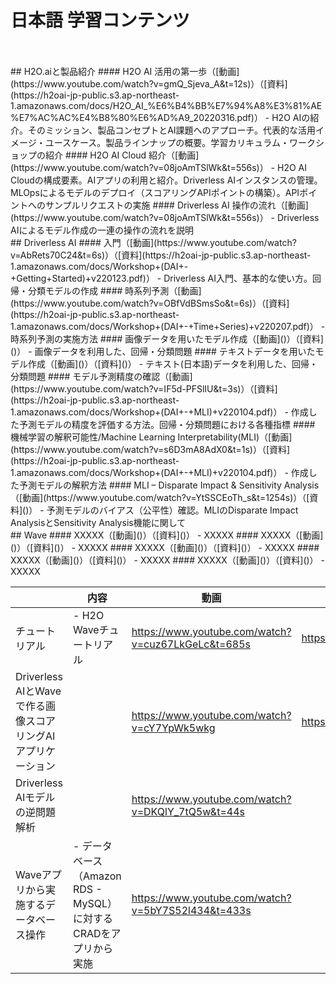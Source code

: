 # 日本語 学習コンテンツ
<br>  
<br>  
## H2O.aiと製品紹介
#### H2O AI 活用の第一歩（[動画](https://www.youtube.com/watch?v=gmQ_Sjeva_A&t=12s)）（[資料](https://h2oai-jp-public.s3.ap-northeast-1.amazonaws.com/docs/H2O_AI_%E6%B4%BB%E7%94%A8%E3%81%AE%E7%AC%AC%E4%B8%80%E6%AD%A9_20220316.pdf)）
 - H2O AIの紹介。そのミッション、製品コンセプトとAI課題へのアプローチ。代表的な活用イメージ・ユースケース。製品ラインナップの概要。学習カリキュラム・ワークショップの紹介
#### H2O AI Cloud 紹介（[動画](https://www.youtube.com/watch?v=08joAmTSlWk&t=556s)）
 - H2O AI Cloudの構成要素。AIアプリの利用と紹介。Driverless AIインスタンスの管理。MLOpsによるモデルのデプロイ（スコアリングAPIポイントの構築）。APIポイントへのサンプルリクエストの実施
#### Driverless AI 操作の流れ（[動画](https://www.youtube.com/watch?v=08joAmTSlWk&t=556s)）
 - Driverless AIによるモデル作成の一連の操作の流れを説明
<br>  
## Driverless AI
#### 入門（[動画](https://www.youtube.com/watch?v=AbRets70C24&t=6s)）（[資料](https://h2oai-jp-public.s3.ap-northeast-1.amazonaws.com/docs/Workshop+(DAI+-+Getting+Started)+v220123.pdf)）
 - Driverless AI入門、基本的な使い方。回帰・分類モデルの作成 
#### 時系列予測（[動画](https://www.youtube.com/watch?v=OBfVdBSmsSo&t=6s)）（[資料](https://h2oai-jp-public.s3.ap-northeast-1.amazonaws.com/docs/Workshop+(DAI+-+Time+Series)+v220207.pdf)）
 - 時系列予測の実施方法
#### 画像データを用いたモデル作成（[動画]()）（[資料]()）
 - 画像データを利用した、回帰・分類問題
#### テキストデータを用いたモデル作成（[動画]()）（[資料]()）
 - テキスト(日本語)データを利用した、回帰・分類問題 
#### モデル予測精度の確認（[動画](https://www.youtube.com/watch?v=IF5d-PFSlIU&t=3s)）（[資料](https://h2oai-jp-public.s3.ap-northeast-1.amazonaws.com/docs/Workshop+(DAI+-+MLI)+v220104.pdf)）
 - 作成した予測モデルの精度を評価する方法。回帰・分類問題における各種指標
#### 機械学習の解釈可能性/Machine Learning Interpretability(MLI)（[動画](https://www.youtube.com/watch?v=s6D3mA8AdX0&t=1s)）（[資料](https://h2oai-jp-public.s3.ap-northeast-1.amazonaws.com/docs/Workshop+(DAI+-+MLI)+v220104.pdf)）
 - 作成した予測モデルの解釈方法
#### MLI – Disparate Impact & Sensitivity Analysis（[動画](https://www.youtube.com/watch?v=YtSSCEoTh_s&t=1254s)）（[資料]()）
 - 予測モデルのバイアス（公平性）確認。MLIのDisparate Impact AnalysisとSensitivity Analysis機能に関して
<br>  
## Wave
#### XXXXX（[動画]()）（[資料]()）
 - XXXXX
#### XXXXX（[動画]()）（[資料]()）
 - XXXXX
#### XXXXX（[動画]()）（[資料]()）
 - XXXXX
#### XXXXX（[動画]()）（[資料]()）
 - XXXXX
#### XXXXX（[動画]()）（[資料]()）
 - XXXXX

|                                                             | 内容                     | 動画                                               | 資料                                            | 
| ----------------------------------------------------------- | ------------------------ | -------------------------------------------------- | ----------------------------------------------- | 
| チュートリアル                                              | - H2O Waveチュートリアル | https://www.youtube.com/watch?v=cuz67LkGeLc&t=685s | https://github.com/yukismd/H2O_Wave_Tutorial    | 
| Driverless AIとWaveで作る画像スコアリングAIアプリケーション |                          | https://www.youtube.com/watch?v=cY7YpWk5wkg        | https://github.com/yukismd/H2O_Wave_GradCam_app | 
| Driverless AIモデルの逆問題解析                             |                          | https://www.youtube.com/watch?v=DKQlY_7tQ5w&t=44s  |                                                 | 
| Waveアプリから実施するデータベース操作                      | - データベース（Amazon RDS - MySQL）に対するCRADをアプリから実施                         | https://www.youtube.com/watch?v=5bY7S52l434&t=433s |                                                 | 
